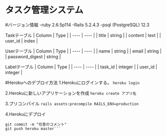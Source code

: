 # タスク管理システム

#バージョン情報
-ruby 2.6.5p114
-Rails 5.2.4.3
-psql (PostgreSQL) 12.3

Taskテーブル
|  Column  |  Type  |
| ---- | ---- |
|  title  |  string  |
|  content  |  text  |
|  user_id  |  index  |

Userテーブル
|  Column  |  Type  |
| ---- | ---- |
|  name  |  string  |
|  email  |  string  |
|  password_digest  |  string  |

Labelテーブル
|  Column  |  Type  |
| ---- | ---- |
|  task_id  |  integer  |
|  user_id  |  integer  |


#Herokuへのデプロイ方法
1.Herokuにログインする。
```heroku login```

2.Herokuに新しいアプリケーションを作成
```heroku create アプリ名```

3.プリコンパイル
```rails assets:precompile RAILS_ENV=production```

4.Herokuにデプロイ
```git add -A
git commit -m "任意のコメント"
git push heroku master```
